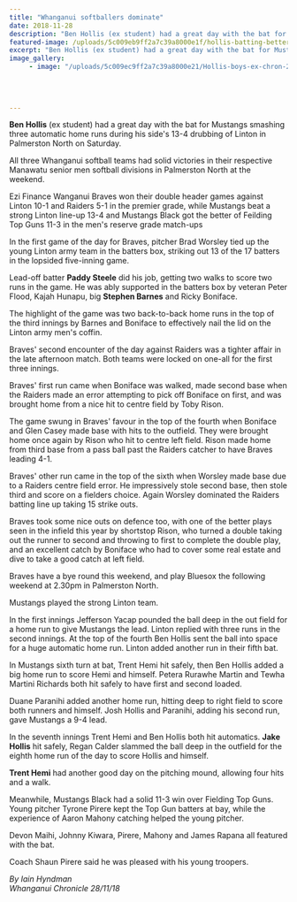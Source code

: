 ```yaml
---
title: "Whanganui softballers dominate"
date: 2018-11-28
description: "Ben Hollis (ex student) had a great day with the bat for Mustangs smashing three automatic home runs during his side's..."
featured-image: /uploads/5c009eb9ff2a7c39a8000e1f/hollis-batting-better-chron-28-nov.PNG
excerpt: "Ben Hollis (ex student) had a great day with the bat for Mustangs smashing three automatic home runs during his side's 13-4 drubbing of Linton in Palmerston North on Saturday."
image_gallery:
     - image: "/uploads/5c009ec9ff2a7c39a8000e21/Hollis-boys-ex-chron-28-Nov-team.PNG"
    
    
    
    
---
```


<p><span><strong>Ben Hollis</strong> (ex student) had a great day with the bat for Mustangs smashing three automatic home runs during his side's 13-4 drubbing of Linton in Palmerston North on Saturday.</span></p>
<p class="element element-paragraph">All three Whanganui softball teams had solid victories in their respective Manawatu senior men softball divisions in Palmerston North at the weekend.</p>
<p class="element element-paragraph">Ezi Finance Wanganui Braves won their double header games against Linton 10-1 and Raiders 5-1 in the premier grade, while Mustangs beat a strong Linton line-up 13-4 and Mustangs Black got the better of Feilding Top Guns 11-3 in the men's reserve grade match-ups</p>
<p class="element element-paragraph">In the first game of the day for Braves, pitcher Brad Worsley tied up the young Linton army team in the batters box, striking out 13 of the 17 batters in the lopsided five-inning game.</p>
<p class="element element-paragraph">Lead-off batter <strong>Paddy Steele</strong> did his job, getting two walks to score two runs in the game. He was ably supported in the batters box by veteran Peter Flood, Kajah Hunapu, big <strong>Stephen Barnes</strong> and Ricky Boniface.</p>
<p class="element element-paragraph">The highlight of the game was two back-to-back home runs in the top of the third innings by Barnes and Boniface to effectively nail the lid on the Linton army men's coffin.</p>
<p class="element element-paragraph">Braves' second encounter of the day against Raiders was a tighter affair in the late afternoon match. Both teams were locked on one-all for the first three innings.</p>
<p class="element element-paragraph">Braves' first run came when Boniface was walked, made second base when the Raiders made an error attempting to pick off Boniface on first, and was brought home from a nice hit to centre field by Toby Rison.</p>
<p class="element element-paragraph">The game swung in Braves' favour in the top of the fourth when Boniface and Glen Casey made base with hits to the outfield. They were brought home once again by Rison who hit to centre left field. Rison made home from third base from a pass ball past the Raiders catcher to have Braves leading 4-1.</p>
<p class="element element-paragraph">Braves' other run came in the top of the sixth when Worsley made base due to a Raiders centre field error. He impressively stole second base, then stole third and score on a fielders choice. Again Worsley dominated the Raiders batting line up taking 15 strike outs.</p>
<p class="element element-paragraph"><span>Braves took some nice outs on defence too, with one of the better plays seen in the infield this year by shortstop Rison, who turned a double taking out the runner to second and throwing to first to complete the double play, and an excellent catch by Boniface who had to cover some real estate and dive to take a good catch at left field.</span></p>
<p class="element element-paragraph">Braves have a bye round this weekend, and play Bluesox the following weekend at 2.30pm in Palmerston North.</p>
<p class="element element-paragraph">Mustangs played the strong Linton team.</p>
<p class="element element-paragraph">In the first innings Jefferson Yacap pounded the ball deep in the out field for a home run to give Mustangs the lead. Linton replied with three runs in the second innings. At the top of the fourth Ben Hollis sent the ball into space for a huge automatic home run. Linton added another run in their fifth bat.</p>
<p class="element element-paragraph">In Mustangs sixth turn at bat, Trent Hemi hit safely, then Ben Hollis added a big home run to score Hemi and himself. Petera Rurawhe Martin and Tewha Martini Richards both hit safely to have first and second loaded.</p>
<p class="element element-paragraph">Duane Paranihi added another home run, hitting deep to right field to score both runners and himself. Josh Hollis and Paranihi, adding his second run, gave Mustangs a 9-4 lead.</p>
<p class="element element-paragraph">In the seventh innings Trent Hemi and Ben Hollis both hit automatics. <strong>Jake Hollis</strong> hit safely, Regan Calder slammed the ball deep in the outfield for the eighth home run of the day to score Hollis and himself.</p>
<p class="element element-paragraph"><strong>Trent Hemi</strong> had another good day on the pitching mound, allowing four hits and a walk.</p>
<p class="element element-paragraph">Meanwhile, Mustangs Black had a solid 11-3 win over Fielding Top Guns. Young pitcher Tyrone Pirere kept the Top Gun batters at bay, while the experience of Aaron Mahony catching helped the young pitcher.</p>
<p class="element element-paragraph">Devon Maihi, Johnny Kiwara, Pirere, Mahony and James Rapana all featured with the bat.</p>
<p class="element element-paragraph">Coach Shaun Pirere said he was pleased with his young troopers.</p>
<p class="element element-paragraph"><em>By Iain Hyndman</em><br /><em>Whanganui Chronicle 28/11/18</em></p>

